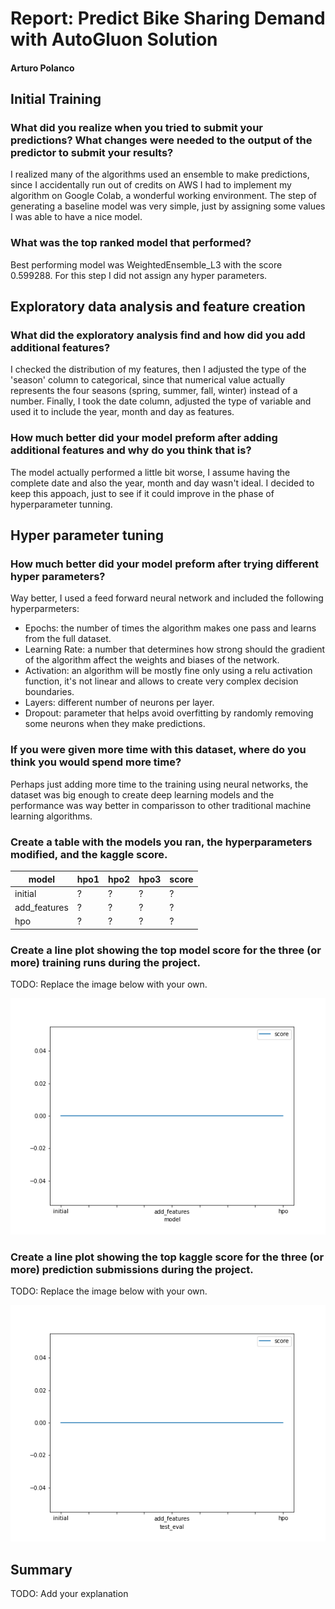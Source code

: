 # Report: Predict Bike Sharing Demand with AutoGluon Solution
#### Arturo Polanco

## Initial Training
### What did you realize when you tried to submit your predictions? What changes were needed to the output of the predictor to submit your results?
I realized many of the algorithms used an ensemble to make predictions, since I accidentally run out of credits on AWS I had to implement my algorithm on Google Colab, a wonderful working environment. The step of generating a baseline model was very simple, just by assigning some values I was able to have a nice model. 

### What was the top ranked model that performed?
Best performing model was WeightedEnsemble_L3 with the score 0.599288. For this step I did not assign any hyper parameters. 

## Exploratory data analysis and feature creation
### What did the exploratory analysis find and how did you add additional features?
I checked the distribution of my features, then I adjusted the type of the 'season' column to categorical, since that numerical value actually represents the four seasons (spring, summer, fall, winter) instead of a number. Finally, I took the date column, adjusted the type of variable and used it to include the year, month and day as features.  

### How much better did your model preform after adding additional features and why do you think that is?
The model actually performed a little bit worse, I assume having the complete date and also the year, month and day wasn't ideal. I decided to keep this appoach, just to see if it could improve in the phase of hyperparameter tunning.

## Hyper parameter tuning
### How much better did your model preform after trying different hyper parameters?
Way better, I used a feed forward neural network and included the following hyperparmeters:
- Epochs: the number of times the algorithm makes one pass and learns from the full dataset. 
- Learning Rate: a number that determines how strong should the gradient of the algorithm affect the weights and biases of the network.
- Activation: an algorithm will be mostly fine only using a relu activation function, it's not linear and allows to create very complex decision boundaries.
- Layers: different number of neurons per layer.
- Dropout: parameter that helps avoid overfitting by randomly removing some neurons when they make predictions.

### If you were given more time with this dataset, where do you think you would spend more time?
Perhaps just adding more time to the training using neural networks, the dataset was big enough to create deep learning models and the performance was way better in comparisson to other traditional machine learning algorithms.

### Create a table with the models you ran, the hyperparameters modified, and the kaggle score.
|model|hpo1|hpo2|hpo3|score|
|--|--|--|--|--|
|initial|?|?|?|?|
|add_features|?|?|?|?|
|hpo|?|?|?|?|

### Create a line plot showing the top model score for the three (or more) training runs during the project.

TODO: Replace the image below with your own.

![model_train_score.png](img/model_train_score.png)

### Create a line plot showing the top kaggle score for the three (or more) prediction submissions during the project.

TODO: Replace the image below with your own.

![model_test_score.png](img/model_test_score.png)

## Summary
TODO: Add your explanation
